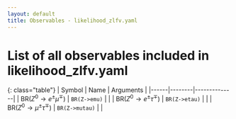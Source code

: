 ```yaml
---
layout: default
title: Observables - likelihood_zlfv.yaml
---
```


# List of all observables included in likelihood_zlfv.yaml

{: class="table"}
| Symbol | Name | Arguments |
|------|--------|--------------|
| $\text{BR}(Z^0\to  e^\pm\mu^\mp)$ | `BR(Z->emu)` | |
| $\text{BR}(Z^0\to  e^\pm\tau^\mp)$ | `BR(Z->etau)` | |
| $\text{BR}(Z^0\to \mu^\pm\tau^\mp)$ | `BR(Z->mutau)` | |
